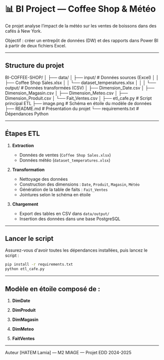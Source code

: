 # 📊 BI Project — Coffee Shop & Météo

Ce projet analyse l’impact de la météo sur les ventes de boissons dans des cafés à New York.

Objectif : créer un entrepôt de données (DW) et des rapports dans Power BI à partir de deux fichiers Excel.

---

## Structure du projet

BI-COFFEE-SHOP/
│
├── data/
│   ├── input/                        # Données sources (Excel)
│   │   ├── Coffee Shop Sales.xlsx
│   │   └── dataset_temperatures.xlsx
│   │
│   └── output/                       # Données transformées (CSV)
│       ├── Dimension_Date.csv
│       ├── Dimension_Magasin.csv
│       ├── Dimension_Meteo.csv
│       ├── Dimension_Produit.csv
│       └── Fait_Ventes.csv
│
├── etl_cafe.py                       # Script principal ETL
├── image.png                         # Schéma en étoile du modèle de données
├── README.md                         # Présentation du projet
└── requirements.txt                  # Dépendances Python


---

## Étapes ETL

1. **Extraction**
   - Données de ventes (`Coffee Shop Sales.xlsx`)
   - Données météo (`dataset_temperatures.xlsx`)

2. **Transformation**
   - Nettoyage des données
   - Construction des dimensions : `Date`, `Produit`, `Magasin`, `Météo`
   - Génération de la table de faits : `Fait_Ventes`
   - Jointures selon le schéma en étoile

3. **Chargement**
   - Export des tables en CSV dans `data/output/`
   - Insertion des données dans une base PostgreSQL

---

## Lancer le script

Assurez-vous d'avoir toutes les dépendances installées, puis lancez le script :

```bash
pip install -r requirements.txt
python etl_cafe.py 
```

---

## Modèle en étoile composé de :

1. **DimDate**

2. **DimProduit**

3. **DimMagasin**

4. **DimMeteo**

5. **FaitVentes**

---
Auteur
[HATEM Lamia] — M2 MIAGE — Projet EDD 2024-2025